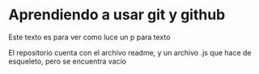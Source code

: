 <h1>Aprendiendo a usar git y github</h1>
<p>Este texto es para ver como luce un p para texto</p>

El repositorio cuenta con el archivo readme, y un archivo .js que hace de esqueleto, pero se encuentra vacio
